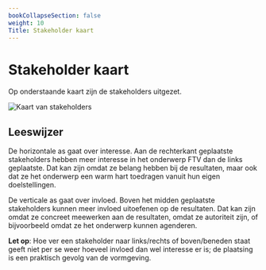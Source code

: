 ```yaml
---
bookCollapseSection: false
weight: 10
Title: Stakeholder kaart
---
```


# Stakeholder kaart
Op onderstaande kaart zijn de stakeholders uitgezet. 

![Kaart van stakeholders](/images/stakeholder_map.png)

## Leeswijzer
De horizontale as gaat over interesse. 
Aan de rechterkant geplaatste stakeholders hebben meer interesse in het onderwerp FTV dan de links geplaatste. 
Dat kan zijn omdat ze belang hebben bij de resultaten, maar ook dat ze het onderwerp een warm hart toedragen vanuit hun eigen doelstellingen.

De verticale as gaat over invloed. 
Boven het midden geplaatste stakeholders kunnen meer invloed uitoefenen op de resultaten. 
Dat kan zijn omdat ze concreet meewerken aan de resultaten, omdat ze autoriteit zijn, of bijvoorbeeld omdat ze het onderwerp kunnen agenderen.

**Let op**:
Hoe ver een stakeholder naar links/rechts of boven/beneden staat geeft niet per se weer hoeveel invloed dan wel interesse er is; 
de plaatsing is een praktisch gevolg van de vormgeving.
